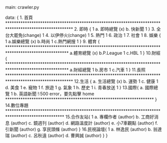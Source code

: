 main: crawler.py

data: {
    1. 首頁 ******************************************************************************************************
    2. 即時 { 1
        a. 即時總覽 (x)
        b. 快新聞 1
    }
    3. 全台大罷免(change) 1
    4. 以伊停火(change) 1
    5. 熱門 1
    6. 政治 1
    7. 社會 1
    8. 娛樂 { 1
        a.娛樂總覽 (x)
        b.時尚 1
        c.熱門網搜 1
    }
    9. 體育 { ****************************************************************************************************
        a.體育總覽 (x)
        b.P.League 1
        c.HBL 1
    }
    10.財經 { ****************************************************************************************************
        a.財經總覽 1
        b.房市 1
        c.汽車 1
    }
    11.長照 ******************************************************************************************************
    12.生活 {
        a. 生活總覽 (x)
        b. 運勢 1
        c. 健康 1
        d. 美食 1
        e. 寵物 1
        f. 旅遊 1
        g. 氣象 1
        h. 歷史 1
        i. 青春放送 1
    }
    13.國際{
        a. 國際總覽 1
        b. 英語新聞 !:500 error，要先點擊 home ********************************************************************
    }
    14.數位專題 **************************************************************************************************
    15.合作友站{ 1
        a. 專欄作者   (author)
        b. 工商好消息 (author)
        c. 鏡週刊     (author)
        d. 網路溫度計 (author)
        e. 小7車觀點  (author)
        f. 引新聞     (author)
        g. 享民頭條   (author)
    }
    16.民視論壇{ 1
        a. 林逸民     (author)
        b. 翁達瑞     (author)
        c. 呂秋遠     (author)
        d. 曹興誠     (author)
    }
}